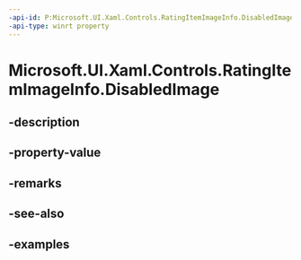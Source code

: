 ```yaml
---
-api-id: P:Microsoft.UI.Xaml.Controls.RatingItemImageInfo.DisabledImage
-api-type: winrt property
---
```


<!-- Property syntax.
public ImageSource DisabledImage { get;  set; }
-->

# Microsoft.UI.Xaml.Controls.RatingItemImageInfo.DisabledImage

## -description

## -property-value

## -remarks

## -see-also

## -examples

